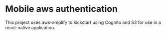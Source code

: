 # Mobile aws authentication

This project uses aws-amplify to kickstart using Cognito and S3 for use in a react-native application.
